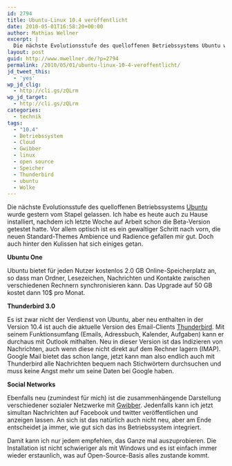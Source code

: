 ```yaml
---
id: 2794
title: Ubuntu-Linux 10.4 veröffentlicht
date: 2010-05-01T16:58:20+00:00
author: Mathias Wellner
excerpt: |
  Die nächste Evolutionsstufe des quelloffenen Betriebssystems Ubuntu wurde gestern vom Stapel gelassen. Ich habe es heute auch zu Hause installiert, nachdem ich letzte Woche auf Arbeit schon die Beta-Version getestet hatte. Vor allem optisch ist es ein gewaltiger Schritt nach vorn, die neuen Standard-Themes Ambience und Radience gefallen mir gut. Doch auch hinter den Kulissen hat sich einiges getan.
layout: post
guid: http://www.mwellner.de/?p=2794
permalink: /2010/05/01/ubuntu-linux-10-4-veroffentlicht/
jd_tweet_this:
  - 'yes'
wp_jd_clig:
  - http://cli.gs/zQLrm
wp_jd_target:
  - http://cli.gs/zQLrm
categories:
  - technik
tags:
  - "10.4"
  - Betriebssystem
  - Cloud
  - Gwibber
  - linux
  - open source
  - Speicher
  - Thunderbird
  - ubuntu
  - Wolke
---
```

Die nächste Evolutionsstufe des quelloffenen Betriebssystems [Ubuntu](http://www.ubuntu.com/) wurde gestern vom Stapel gelassen. Ich habe es heute auch zu Hause installiert, nachdem ich letzte Woche auf Arbeit schon die Beta-Version getestet hatte. Vor allem optisch ist es ein gewaltiger Schritt nach vorn, die neuen Standard-Themes Ambience und Radience gefallen mir gut. Doch auch hinter den Kulissen hat sich einiges getan.

**Ubuntu One**

Ubuntu bietet für jeden Nutzer kostenlos 2.0 GB Online-Speicherplatz an, so dass man Ordner, Lesezeichen, Nachrichten und Kontakte zwischen verschiedenen Rechnern synchronisieren kann. Das Upgrade auf 50 GB kostet dann 10$ pro Monat. 

**Thunderbird 3.0**

Es ist zwar nicht der Verdienst von Ubuntu, aber neu enthalten in der Version 10.4 ist auch die aktuelle Version des Email-Clients [Thunderbird](http://www.mozilla.org/de/thunderbird/). Mit seinem Funktionsumfang (Emails, Adressbuch, Kalender, Aufgaben) kann er durchaus mit Outlook mithalten. Neu in dieser Version ist das Indizieren von Nachrichten, auch wenn diese nicht direkt auf dem Rechner lagern (IMAP). Google Mail bietet das schon lange, jetzt kann man also endlich auch mit Thunderbird alle Nachrichten bequem nach Stichwörtern durchsuchen und muss keine Angst mehr um seine Daten bei Google haben. 

**Social Networks**

Ebenfalls neu (zumindest für mich) ist die zusammenhängende Darstellung verschiedener sozialer Netzwerke mit [Gwibber](http://gwibber.com/). Jedenfalls kann ich jetzt simultan Nachrichten auf Facebook und twitter veröffentlichen und anzeigen lassen. An sich ist das natürlich auch nicht neu, aber am Ende entscheidet ja immer, wie gut sich das ins Betriebssystem integriert. 

Damit kann ich nur jedem empfehlen, das Ganze mal auszuprobieren. Die Installation ist nicht schwieriger als mit Windows und es ist einfach immer wieder erstaunlich, was auf Open-Source-Basis alles zustande kommt.